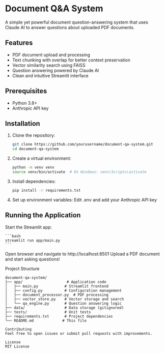 # Document Q&A System

A simple yet powerful document question-answering system that uses Claude AI to answer questions about uploaded PDF documents.

## Features

- PDF document upload and processing
- Text chunking with overlap for better context preservation
- Vector similarity search using FAISS
- Question answering powered by Claude AI
- Clean and intuitive Streamlit interface

## Prerequisites

- Python 3.8+
- Anthropic API key

## Installation

1. Clone the repository:
   ```bash
   git clone https://github.com/yourusername/document-qa-system.git
   cd document-qa-system

2. Create a virtual environment:
    ```bash
    python -m venv venv
    source venv/bin/activate  # On Windows: venv\Scripts\activate

3. Install dependencies:
    ```bash
    pip install -r requirements.txt

4. Set up environment variables:
Edit .env and add your Anthropic API key


## Running the Application

Start the Streamlit app:

    ```bash
    streamlit run app/main.py
    ```

Open browser and navigate to http://localhost:8501
Upload a PDF document and start asking questions!

Project Structure
```
document-qa-system/
├── app/                    # Application code
│   ├── main.py            # Streamlit frontend
│   ├── config.py          # Configuration management
│   ├── document_processor.py  # PDF processing
│   ├── vector_store.py    # Vector storage and search
│   └── qa_engine.py       # Question answering logic
├── data/                  # Data storage (gitignored)
├── tests/                 # Unit tests
├── requirements.txt       # Project dependencies
└── README.md             # This file

Contributing
Feel free to open issues or submit pull requests with improvements.

License
MIT License